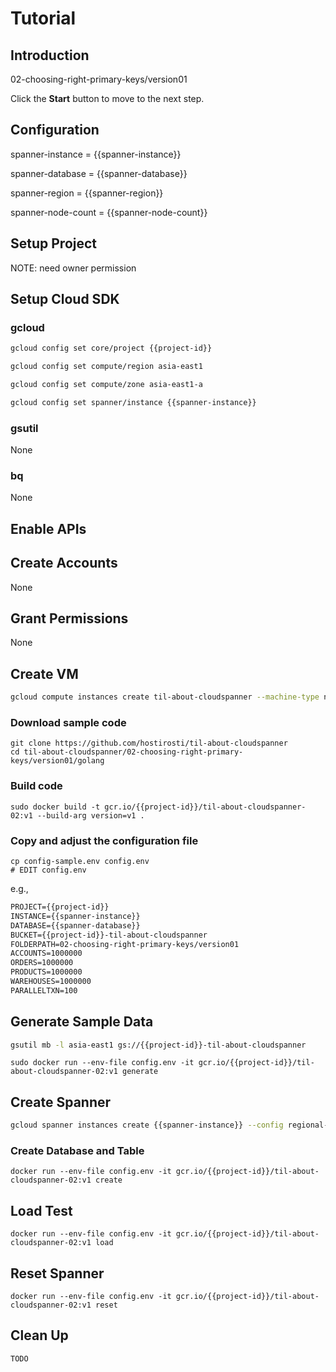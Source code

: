# Tutorial

## Introduction

02-choosing-right-primary-keys/version01

<walkthrough-tutorial-duration duration="30"></walkthrough-tutorial-duration>

Click the **Start** button to move to the next step.

## Configuration

<walkthrough-watcher-constant key="spanner-instance" value="spanner-00"></walkthrough-watcher-constant>
<walkthrough-watcher-constant key="spanner-database" value="db-00"></walkthrough-watcher-constant>
<walkthrough-watcher-constant key="spanner-region" value="asia-east1"></walkthrough-watcher-constant>
<walkthrough-watcher-constant key="spanner-node-count" value="3"></walkthrough-watcher-constant>

spanner-instance = {{spanner-instance}}

spanner-database = {{spanner-database}}

spanner-region = {{spanner-region}}

spanner-node-count = {{spanner-node-count}}

## Setup Project

<walkthrough-project-setup></walkthrough-project-setup>

<walkthrough-footnote>NOTE: need owner permission</walkthrough-footnote>

## Setup Cloud SDK

### gcloud

```bash
gcloud config set core/project {{project-id}}
```
```bash
gcloud config set compute/region asia-east1
```
```bash
gcloud config set compute/zone asia-east1-a
```
```bash
gcloud config set spanner/instance {{spanner-instance}}
```

### gsutil

None

### bq

None


## Enable APIs

<walkthrough-enable-apis apis="compute.googleapis.com,storage-api.googleapis.com,storage-component.googleapis.com,spanner.googleapis.com,containerregistry.googleapis.com"></walkthrough-enable-apis>

## Create Accounts

None

## Grant Permissions

None

## Create VM

```bash
gcloud compute instances create til-about-cloudspanner --machine-type n1-highcpu-16 --scopes "https://www.googleapis.com/auth/cloud-platform" --image-project ubuntu-os-cloud --image-family ubuntu-1804-lts
```

### Download sample code

```
git clone https://github.com/hostirosti/til-about-cloudspanner
cd til-about-cloudspanner/02-choosing-right-primary-keys/version01/golang
```

### Build code

```
sudo docker build -t gcr.io/{{project-id}}/til-about-cloudspanner-02:v1 --build-arg version=v1 .
```

### Copy and adjust the configuration file

```
cp config-sample.env config.env
# EDIT config.env
```

e.g.,

```txt
PROJECT={{project-id}}
INSTANCE={{spanner-instance}}
DATABASE={{spanner-database}}
BUCKET={{project-id}}-til-about-cloudspanner
FOLDERPATH=02-choosing-right-primary-keys/version01
ACCOUNTS=1000000
ORDERS=1000000
PRODUCTS=1000000
WAREHOUSES=1000000
PARALLELTXN=100
```

## Generate Sample Data

```bash
gsutil mb -l asia-east1 gs://{{project-id}}-til-about-cloudspanner
```
```
sudo docker run --env-file config.env -it gcr.io/{{project-id}}/til-about-cloudspanner-02:v1 generate
```

## Create Spanner

```bash
gcloud spanner instances create {{spanner-instance}} --config regional-{{spanner-region}} --description "TIL about Cloud Spanner" --nodes {{spanner-node-count}}
```

### Create Database and Table

```
docker run --env-file config.env -it gcr.io/{{project-id}}/til-about-cloudspanner-02:v1 create
```

## Load Test

```
docker run --env-file config.env -it gcr.io/{{project-id}}/til-about-cloudspanner-02:v1 load
```

## Reset Spanner

```
docker run --env-file config.env -it gcr.io/{{project-id}}/til-about-cloudspanner-02:v1 reset
```

## Clean Up

```bash
TODO
```
